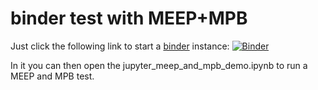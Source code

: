 # binder test with MEEP+MPB

Just click the following link to start a [binder](https://mybinder.org/) instance:
[![Binder](https://mybinder.org/badge_logo.svg)](https://mybinder.org/v2/gh/mtav/my-first-binder/HEAD)

In it you can then open the jupyter_meep_and_mpb_demo.ipynb to run a MEEP and MPB test.
